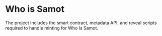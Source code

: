 # Who is Samot

The project includes the smart contract, metadata API, and reveal scripts required to handle minting for Who Is Samot.